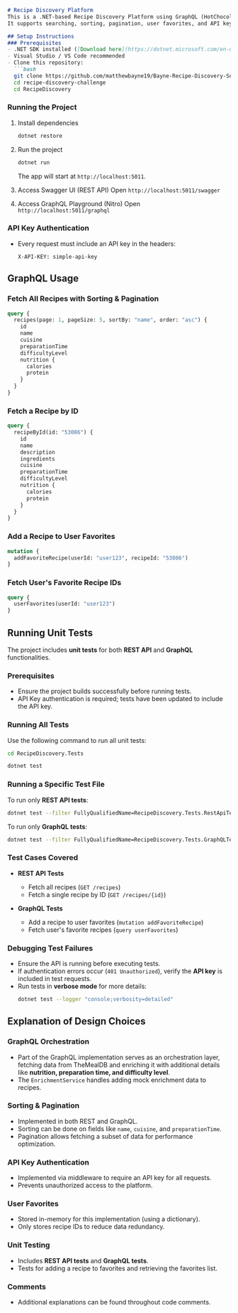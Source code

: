 ```md
# Recipe Discovery Platform
This is a .NET-based Recipe Discovery Platform using GraphQL (HotChocolate) and REST API to fetch and enrich recipes from TheMealDB API.  
It supports searching, sorting, pagination, user favorites, and API key authentication.

## Setup Instructions
### Prerequisites
- .NET SDK installed ([Download here](https://dotnet.microsoft.com/en-us/download))
- Visual Studio / VS Code recommended
- Clone this repository:
  ```bash
  git clone https://github.com/matthewbayne19/Bayne-Recipe-Discovery-Solution.git
  cd recipe-discovery-challenge
  cd RecipeDiscovery
  ```

### Running the Project
1. Install dependencies
   ```bash
   dotnet restore
   ```

2. Run the project
   ```bash
   dotnet run
   ```
   The app will start at `http://localhost:5011`.

3. Access Swagger UI (REST API)
   Open `http://localhost:5011/swagger`

4. Access GraphQL Playground (Nitro)
   Open `http://localhost:5011/graphql`

### API Key Authentication
- Every request must include an API key in the headers:
  ```
  X-API-KEY: simple-api-key
  ```

## GraphQL Usage
### Fetch All Recipes with Sorting & Pagination
```graphql
query {
  recipes(page: 1, pageSize: 5, sortBy: "name", order: "asc") {
    id
    name
    cuisine
    preparationTime
    difficultyLevel
    nutrition {
      calories
      protein
    }
  }
}
```

### Fetch a Recipe by ID
```graphql
query {
  recipeById(id: "53086") {
    id
    name
    description
    ingredients
    cuisine
    preparationTime
    difficultyLevel
    nutrition {
      calories
      protein
    }
  }
}
```

### Add a Recipe to User Favorites
```graphql
mutation {
  addFavoriteRecipe(userId: "user123", recipeId: "53086") 
}
```

### Fetch User's Favorite Recipe IDs
```graphql
query {
  userFavorites(userId: "user123")
}
```

## Running Unit Tests
The project includes **unit tests** for both **REST API** and **GraphQL** functionalities.

### Prerequisites
- Ensure the project builds successfully before running tests.
- API Key authentication is required; tests have been updated to include the API key.

### Running All Tests
Use the following command to run all unit tests:
```bash
cd RecipeDiscovery.Tests
```
```bash
dotnet test
```

### Running a Specific Test File
To run only **REST API tests**:
```bash
dotnet test --filter FullyQualifiedName=RecipeDiscovery.Tests.RestApiTests
```

To run only **GraphQL tests**:
```bash
dotnet test --filter FullyQualifiedName=RecipeDiscovery.Tests.GraphQLTests
```

### Test Cases Covered
- **REST API Tests**
  - Fetch all recipes (`GET /recipes`)
  - Fetch a single recipe by ID (`GET /recipes/{id}`)

- **GraphQL Tests**
  - Add a recipe to user favorites (`mutation addFavoriteRecipe`)
  - Fetch user's favorite recipes (`query userFavorites`)

### Debugging Test Failures
- Ensure the API is running before executing tests.
- If authentication errors occur (`401 Unauthorized`), verify the **API key** is included in test requests.
- Run tests in **verbose mode** for more details:
  ```bash
  dotnet test --logger "console;verbosity=detailed"
  ```

## Explanation of Design Choices
### GraphQL Orchestration
- Part of the GraphQL implementation serves as an orchestration layer, fetching data from TheMealDB and enriching it with additional details like **nutrition, preparation time, and difficulty level**.
- The `EnrichmentService` handles adding mock enrichment data to recipes.

### Sorting & Pagination
- Implemented in both REST and GraphQL.
- Sorting can be done on fields like `name`, `cuisine`, and `preparationTime`.
- Pagination allows fetching a subset of data for performance optimization.

### API Key Authentication
- Implemented via middleware to require an API key for all requests.
- Prevents unauthorized access to the platform.

### User Favorites
- Stored in-memory for this implementation (using a dictionary).
- Only stores recipe IDs to reduce data redundancy.

### Unit Testing
- Includes **REST API tests** and **GraphQL tests**.
- Tests for adding a recipe to favorites and retrieving the favorites list.

### Comments
- Additional explanations can be found throughout code comments.
```